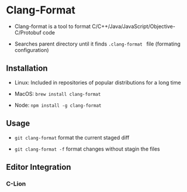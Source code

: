 # Clang-Format

- Clang-format is a tool to format C/C++/Java/JavaScript/Objective-C/Protobuf code

- Searches parent directory until it finds `.clang-format ` file (formating configuration)


## Installation

- Linux: Included in repositories of popular distributions for a long time

- MacOS: `brew install clang-format`
- Node: `npm install -g clang-format`



## Usage

- `git clang-format` format the current staged diff

- `git clang-format -f` format changes without stagin the files



## Editor Integration



### C-Lion

